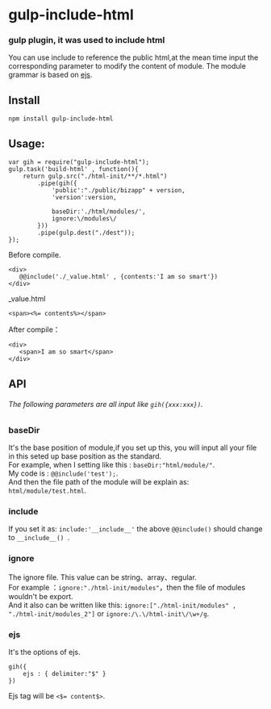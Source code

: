 # gulp-include-html

### gulp plugin, it was used to include html

You can use include to reference the public html,at the mean time input the corresponding parameter to modify the content of module. The module grammar is based on [ejs](https://github.com/mde/ejs).

## Install
```
npm install gulp-include-html
```

## Usage:
```
var gih = require("gulp-include-html");
gulp.task('build-html' , function(){
    return gulp.src("./html-init/**/*.html")
        .pipe(gih({
            'public':"./public/bizapp" + version,
            'version':version,
            
            baseDir:'./html/modules/',
            ignore:\/modules\/
        }))
        .pipe(gulp.dest("./dest"));
});
```

Before compile.
```
<div>
   @@include('./_value.html' , {contents:'I am so smart'})
</div>
```
    
_value.html    
```
<span><%= contents%></span>
```   

After compile：
```
<div>
   <span>I am so smart</span>
</div>
```

## API

###### The following parameters are all input like `gih({xxx:xxx})`.

### baseDir

It's the base position of module,if you set up this, you will input all your file in this seted up base position as the standard.<br>
For example, when I setting like this : `baseDir:"html/module/"`. <br>
My code is : `@@include('test');`. <br>
And then the file path of the module will be explain as: `html/module/test.html`.

### include
If you set it as: `include:'__include__'`  the above  `@@include()` should change to  `__include__() `.

### ignore
The ignore file. This value can be string、array、regular.<br> 
For example ：`ignore:"./html-init/modules"`，then the file of modules wouldn't be export.<br>
And it also can be written like this: `ignore:["./html-init/modules" , "./html-init/modules_2"]` or `ignore:/\.\/html-init\/\w+/g`.

### ejs
It's the options of ejs.
```
gih({
    ejs : { delimiter:"$" }
})
```
Ejs tag will be `<$= content$>`.
